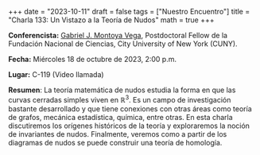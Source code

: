 +++
date  = "2023-10-11"
draft = false
tags  = ["Nuestro Encuentro"]
title = "Charla 133: Un Vistazo a la Teoría de Nudos"
math  = true
+++

**Conferencista:** [Gabriel J. Montoya Vega](https://scholar.google.com/citations?user=P96utsIAAAAJ), Postdoctoral Fellow de la Fundación Nacional de Ciencias, City University of New York (CUNY).

**Fecha:** Miércoles 18 de octubre de 2023, 2:00 p.m.

**Lugar:** C-119 (Video llamada)

**Resumen**: La teoría matemática de nudos estudia la forma en que las curvas cerradas simples viven en $\mathbb{R}^3$. Es un campo de investigación bastante desarrollado y que tiene conexiones con otras áreas como teoría de grafos, mecánica estadística, química, entre otras. En esta charla discutiremos los orígenes históricos de la teoría y exploraremos la noción de invariantes de nudos. Finalmente, veremos como a partir de los diagramas de nudos se puede construir una teoría de homología.
